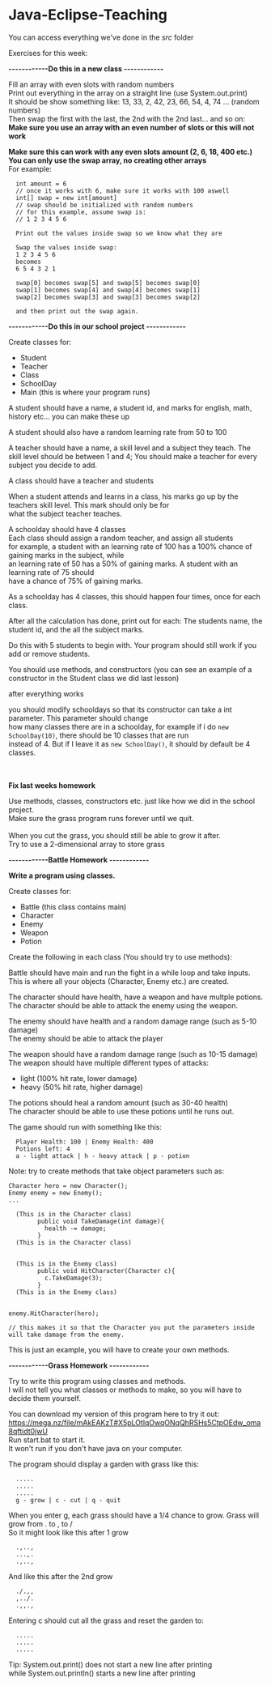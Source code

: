 ﻿# Java-Eclipse-Teaching

You can access everything we've done in the *src* folder

Exercises for this week:

**------------Do this in a new class ------------**

Fill an array with even slots with random numbers <br/>
Print out everything in the array on a straight line (use System.out.print)<br/>
It should be show something like:   13, 33, 2, 42, 23, 66, 54, 4, 74 ... (random numbers)<br/>
Then swap the first with the last, the 2nd with the 2nd last... and so on:<br/>
**Make sure you use an array with an even number of slots or this will not work**<br/>

**Make sure this can work with any even slots amount (2, 6, 18, 400 etc.)**<br/>
**You can only use the swap array, no creating other arrays**<br/>
For example:
```
  int amount = 6
  // once it works with 6, make sure it works with 100 aswell
  int[] swap = new int[amount]
  // swap should be initialized with random numbers
  // for this example, assume swap is:
  // 1 2 3 4 5 6
  
  Print out the values inside swap so we know what they are
  
  Swap the values inside swap:
  1 2 3 4 5 6 
  becomes
  6 5 4 3 2 1
  
  swap[0] becomes swap[5] and swap[5] becomes swap[0]
  swap[1] becomes swap[4] and swap[4] becomes swap[1]
  swap[2] becomes swap[3] and swap[3] becomes swap[2]
  
  and then print out the swap again.
```

**------------Do this in our school project ------------**

Create classes for:
- Student
- Teacher
- Class
- SchoolDay
- Main (this is where your program runs)

A student should have a name, a student id, and marks for english, math, history etc... you can make these up<br/>

A student should also have a random learning rate from 50 to 100<br/>

A teacher should have a name, a skill level and a subject they teach.
The skill level should be between 1 and 4;
You should make a teacher for every subject you decide to add.

A class should have a teacher and students

When a student attends and learns in a class, his marks go up by the teachers skill level. This mark should only be for<br/>
what the subject teacher teaches.

A schoolday should have 4 classes<br/>
Each class should assign a random teacher, and assign all students<br/>
for example, a student with an learning rate of 100 has a 100% chance of gaining marks in the subject, while<br/>
an learning rate of 50 has a 50% of gaining marks. A student with an learning rate of 75 should<br/>
have a chance of 75% of gaining marks.

As a schoolday has 4 classes, this should happen four times, once for each class.

After all the calculation has done, print out for each:
The students name, the student id, and the all the subject marks.

Do this with 5 students to begin with. 
Your program should still work if you add or remove students.

You should use methods, and constructors (you can see an example of a constructor in the Student class we did last lesson)

after everything works

you should modify schooldays so that its constructor can take a int parameter. This parameter should change<br/>
how many classes there are in a schoolday, for example if i do ```new SchoolDay(10)```, there should be 10 classes that are run<br/>
instead of 4. But if I leave it as ```new SchoolDay()```, it should by default be 4 classes.

<br/><br/>
**Fix last weeks homework**

Use methods, classes, constructors etc. just like how we did in the school project.<br/>
Make sure the grass program runs forever until we quit.<br/><br/>
When you cut the grass, you should still be able to grow it after.<br/>
Try to use a 2-dimensional array to store grass


**------------Battle Homework ------------**

**Write a program using classes.**

Create classes for:
- Battle (this class contains main)
- Character 
- Enemy
- Weapon
- Potion

Create the following in each class (You should try to use methods):

Battle should have main and run the fight in a while loop and take inputs. <br/>
This is where all your objects (Character, Enemy etc.) are created.

The character should have health, have a weapon and have multple potions.
The character should be able to attack the enemy using the weapon.

The enemy should have health and a random damage range (such as 5-10 damage)<br/>
The enemy should be able to attack the player

The weapon should have a random damage range (such as 10-15 damage)<br/>
The weapon should have multiple different types of attacks:<br/>
- light (100% hit rate, lower damage)
- heavy (50% hit rate, higher damage)

The potions should heal a random amount (such as 30-40 health)<br/>
The character should be able to use these potions until he runs out.

The game should run with something like this:
```
  Player Health: 100 | Enemy Health: 400
  Potions left: 4
  a - light attack | h - heavy attack | p - potion
```
Note: try to create methods that take object parameters such as:
```
Character hero = new Character();
Enemy enemy = new Enemy();
...

  (This is in the Character class)
        public void TakeDamage(int damage){
          health -= damage;
        }
  (This is in the Character class)


  (This is in the Enemy class)
        public void HitCharacter(Character c){
          c.TakeDamage(3);
        }
  (This is in the Enemy class)
  

enemy.HitCharacter(hero);

// this makes it so that the Character you put the parameters inside will take damage from the enemy.
```
This is just an example, you will have to create your own methods.

**------------Grass Homework ------------**

Try to write this program using classes and methods.<br/>
I will not tell you what classes or methods to make, so you will have to decide them yourself.

You can download my version of this program here to try it out: <br/>
https://mega.nz/file/mAkEAKzT#X5pLOtlqOwqONqQhRSHs5CtpOEdw_oma8qftidt0jwU <br/>
Run start.bat to start it. <br/>
It won't run if you don't have java on your computer.

The program should display a garden with grass like this:
```
  .....
  .....
  .....
  g - grow | c - cut | q - quit
```

When you enter g, each grass should have a 1/4 chance to grow.
Grass will grow from   .  to   ,  to  / <br/>
So it might look like this after 1 grow
```
  .,..,
  ...,.
  .,..,
```
And like this after the 2nd grow
```
  ./.,,
  ,../.
  .,,.,
```

Entering c should cut all the grass and reset the garden to:
```
  .....
  .....
  .....
```

Tip: System.out.print() does not start a new line after printing <br/>
while System.out.println() starts a new line after printing
